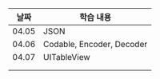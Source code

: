 | 날짜  | 학습 내용                 |
| ----- | ------------------------- |
| 04.05 | JSON                      |
| 04.06 | Codable, Encoder, Decoder |
| 04.07 | UITableView               |
|       |                           |
|       |                           |
